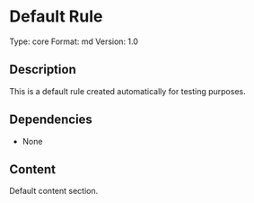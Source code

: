 
# Default Rule
Type: core
Format: md
Version: 1.0

## Description
This is a default rule created automatically for testing purposes.

## Dependencies
- None

## Content
Default content section.
                